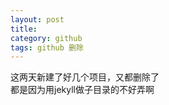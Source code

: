 ```yaml
---
layout: post
title: 
category: github
tags: github 删除
---
```

这两天新建了好几个项目，又都删除了    
都是因为用jekyll做子目录的不好弄啊
